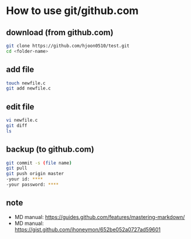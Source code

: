 
# How to use git/github.com

## download (from github.com)
```bash
git clone https://github.com/hjoon0510/test.git
cd <folder-name>
```

## add file
```bash
touch newfile.c
git add newfile.c
```

## edit file
```bash
vi newfile.c
git diff
ls 
```

## backup (to github.com)
```bash
git commit -s (file name)
git pull
git push origin master
-your id: ****
-your password: ****
```


## note
- MD manual: https://guides.github.com/features/mastering-markdown/
- MD manual: https://gist.github.com/ihoneymon/652be052a0727ad59601

 
